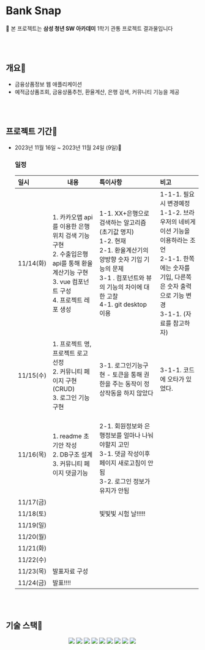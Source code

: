 # Bank Snap

🔔 본 프로젝트는 **삼성 청년 SW 아카데미** 1학기 관통 프로젝트 결과물입니다

<br><br>



## **개요🌱**

- 금융상품정보 웹 애플리케이션
- 예적금상품조회, 금융상품추천, 환율계산, 은행 검색, 커뮤니티 기능을 제공

<br><br>



## 프로젝트 기간💞️ 

- 2023년 11월 16일 ~ 2023년 11월 24일 (9일)👋

  

  ### 일정

  | 일시      | 내용                                                         | 특이사항                                                     | 비고                                                         |
  | :-------- | ------------------------------------------------------------ | :----------------------------------------------------------- | :----------------------------------------------------------- |
  | 11/14(화) | 1. 카카오맵 api를 이용한 은행 위치 검색 기능 구현<br />2. 수출입은행 api를 통해 환율계산기능 구현<br />3. vue 컴포넌트 구성 <br />4. 프로젝트 레포 생성 | 1-1. XX+은행으로 검색하는 알고리즘(초기값 명지)<br />1-2. 현재 <br />2-1. 환율계산기의 양방향 숫자 기입 기능의 문제<br />3-1 . 컴포넌트와 뷰의 기능의 차이에 대한 고찰<br />4-1. git desktop 이용 | 1-1-1. 필요시 변경예정<br />1-1-2. 브라우저의 네비게이션 기능을 이용하라는 조언<br />2-1-1. 한쪽에는 숫자를 기입, 다른쪽은 숫자 출력으로 기능 변경<br />3-1-1. (자료를 참고하자) |
  | 11/15(수) | 1. 프로젝트 명, 프로젝트 로고 선정<br />2. 커뮤니티 페이지 구현(CRUD)<br />3. 로그인 기능 구현 | <br />3-1. 로그인기능구현 - 토큰을 통해 권한을 주는 동작이 정상작동을 하지 않았다 | <br />3-1-1. 코드에 오타가 있었다.                           |
  | 11/16(목) | 1. readme 초기안 작성<br />2. DB구조 설계<br />3. 커뮤니티 페이지 댓글기능 | <br />2-1. 회원정보와 은행정보를 얼마나 나눠야할지 고민<br />3-1. 댓글 작성이후 페이지 새로고침이 안됨<br />3-2. 로그인 정보가 유지가 안됨 |                                                              |
  | 11/17(금) |                                                              |                                                              |                                                              |
  | 11/18(토) |                                                              | 빛빛빛 시험 날!!!!!                                          |                                                              |
  | 11/19(일) |                                                              |                                                              |                                                              |
  | 11/20(월) |                                                              |                                                              |                                                              |
  | 11/21(화) |                                                              |                                                              |                                                              |
  | 11/22(수) |                                                              |                                                              |                                                              |
  | 11/23(목) | 발표자료 구성                                                |                                                              |                                                              |
  | 11/24(금) | 발표!!!!                                                     |                                                              |                                                              |

  

<br>

<br>

## 기술 스택👀

<p align="center">
  <img src="https://img.shields.io/badge/API-Kakao_Map-yellow?style=flat&logo=kakao&logoColor=white"> 
  <img src="https://img.shields.io/badge/API-한국수출입은행-darkblue?style=flat">
  <img src="https://img.shields.io/badge/API-금융감독원-skyblue?style=flat">
  <img src="https://img.shields.io/badge/Library-BootstrapVue-violet?style=flat&logo=bootstrap-vue&logoColor=white"> 
  <img src="https://img.shields.io/badge/Library-Bootstrap5-purple?style=flat&logo=bootstrap&logoColor=white">
  <img src="https://img.shields.io/badge/Language-Python-007396?style=flat&logo=python&logoColor=white"> 
  <img src="https://img.shields.io/badge/Language-JavaScript-F7DF1E?style=flat&logo=javascript&logoColor=white"> 
  <img src="https://img.shields.io/badge/Database-Sqlite-darkgreen?style=flat&logo=sqlite&logoColor=white"> 
  <img src="https://img.shields.io/badge/Framework-Vue-D22128?style=flat&logo=vue.js&logoColor=white"> 
</p>

###### <br><br>







###### <br><br>

